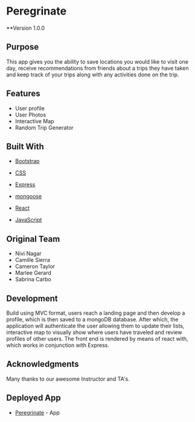 # Peregrinate

**Version 1.0.0

## Purpose

This app gives you the ability to save locations you would like to visit one day, receive recommendations from friends about a trips they have taken and keep track of your trips along with any activities done on the trip. 

## Features

* User profile
* User Photos
* Interactive Map
* Random Trip Generator

 
 ## Built With
* [Bootstrap](https://getbootstrap.com/)

* [CSS](https://developer.mozilla.org/en-US/docs/Web/CSS)
 
* [Express](https://expressjs.com/)

* [mongoose](https://mongoosejs.com/)

* [React](https://reactjs.org)

* [JavaScript](https://developer.mozilla.org/en-US/docs/Web/JavaScript)


## Original Team
* Nivi Nagar
* Camille Sierra
* Cameron Taylor
* Marlee Gerard
* Sabrina Carbo


## Development

Build using MVC format, users reach a landing page and then develop a profile, which is then saved to a mongoDB database. After which, the application will authenticate the user allowing them to update their lists, interactive map to visually show where users have traveled and review profiles of other users. The front end is rendered by means of react with, which works in conjunction with Express.

## Acknowledgments

Many thanks to our awesome Instructor and TA's.

## Deployed App
* [Peregrinate](https://peregrinate.herokuapp.com) - App
